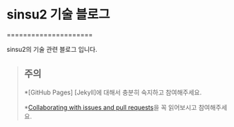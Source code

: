 # sinsu2 기술 블로그
=====================

sinsu2의 기술 관련 블로그 입니다.

> ## 주의
> *[GitHub Pages] [Jekyll]에 대해서 충분히 숙지하고 참여해주세요.
>
> *[Collaborating with issues and pull requests](https://help.github.com/categories/collaborating-on-projects-using-issues-and-pull-requests/)을 꼭 읽어보시고 참여해주세요.
